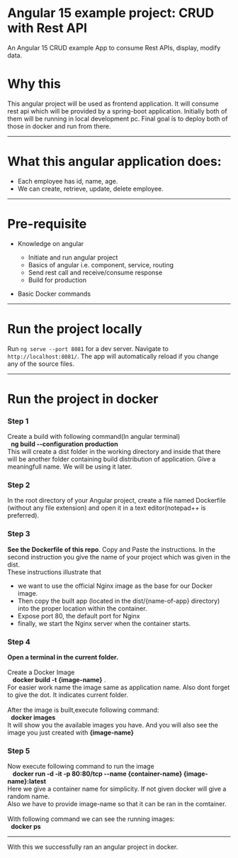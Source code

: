 # Angular 15 example project: CRUD with Rest API

An Angular 15 CRUD example App to consume Rest APIs, display, modify data.

# Why this
This angular project will be used as frontend application. It will consume rest api which will be provided by a spring-boot application. Initially both of them will be running in local development pc. Final goal is to deploy both of those in docker and run from there.  

- - - -
# What this angular application does:
- Each employee has id, name, age.
- We can create, retrieve, update, delete employee.

- - - -
# Pre-requisite
- Knowledge on angular
  - Initiate and run angular project
  - Basics of angular i.e. component, service, routing
  - Send rest call and receive/consume response
  - Build for production
    
- Basic Docker commands
  
- - - - 
# Run the project locally
Run `ng serve --port 8081` for a dev server. Navigate to `http://localhost:8081/`. The app will automatically reload if you change any of the source files.

- - - -
# Run the project in docker
### Step 1
   Create a build with following command(In angular terminal) </br>
   $~~$**ng build --configuration production**  </br>
  This will create a dist folder in the working directory and inside that there will be another folder containing build distribution of application. Give a meaningfull name. We will be using it later.  </br>
  
### Step 2
  In the root directory of your Angular project, create a file named Dockerfile (without any file extension) and open it in a text editor(notepad++ is preferred).

### Step 3
  **See the Dockerfile of this repo**. Copy and Paste the instructions. In the second instruction you give the name of your project which was given in the dist. </br>
  These instructions illustrate that 
  - we want to use the official Nginx image as the base for our Docker image.
  - Then copy the built app (located in the dist/{name-of-app} directory) into the proper location within the container.
  - Expose port 80, the default port for Nginx
  - finally, we start the Nginx server when the container starts.

### Step 4
  **Open a terminal in the current folder.** </br>
  </br>
  Create a Docker Image  </br>
  $~~$ **docker build -t {image-name}** . </br>
  For easier work name the image same as application name. Also dont forget to give the dot. It indicates current folder.  </br></br>
  After the image is built,execute following command:</br>
  $~$ **docker images** </br>
  It will show you the available images you have. And you will also see the image you just created with **{image-name}** 

### Step 5
  Now execute following command to run the image </br>
   $~~$ **docker run -d -it -p 80:80/tcp --name {container-name} {image-name}:latest** </br>
   Here we give a container name for simplicity. If not given docker will give a random name. </br>
   Also we have to provide image-name so that it can be ran in the comtainer. </br></br>
   With following command we can see the running images: </br>
   $~$ **docker ps**

   - - - - 
   With this we successfully ran an angular project in docker.

  

 

